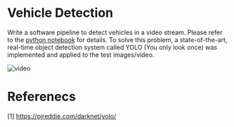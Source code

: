 # **Vehicle Detection**

Write a software pipeline to detect vehicles in a video stream. Please refer to the [python notebook](https://github.com/Everhusk/Self-Driving-Car-Engineering/blob/master/P5%20-%20Vehicle%20Detection/solution.ipynb) for details.
To solve this problem, a state-of-the-art, real-time object detection system called YOLO (You only look once) was implemented and applied to the test images/video.

![video](https://media.giphy.com/media/OsRCZsNW61JAY/giphy.gif)

# Referenecs
[1] https://pjreddie.com/darknet/yolo/
